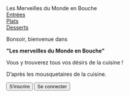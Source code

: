 <!DOCTYPE html>
<html lang="fr">
<head>
  <meta charset="UTF-8" />
  <meta name="viewport" content="width=device-width, initial-scale=1.0" />
  <title>Les merveilles du Monde en Bouche</title>
  <link rel="stylesheet" href="style.css" />
</head>
<body>

  <nav>
    <div class="titre">Les Merveilles du Monde en Bouche</div>
    <div class="onglets-container">
      <div class="onglet entree"><a href="#">Entrées</a></div>
      <div class="onglet plat"><a href="#">Plats</a></div>
      <div class="onglet dessert"><a href="#">Desserts</a></div>
    </div>
  </nav>

  <div class="section-centrale">
    <p>Bonsoir, bienvenue dans</p>
    <p><strong>"Les merveilles du Monde en Bouche"</strong></p>
    <p>Vous y trouverez tous vos désirs de la cuisine !</p>
    <p>D’après les mousquetaires de la cuisine.</p>
  </div>

  <div class="boutons">
    <button>S'inscrire</button>
    <button>Se connecter</button>
  </div>

</body>
</html>
